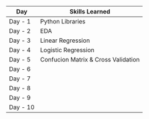 
| Day           | Skills Learned |
| ------------- | -------------  |
| Day - 1  | Python Libraries   |
| Day - 2| EDA   |
| Day - 3|Linear Regression    |
| Day - 4|  Logistic Regression  |
| Day - 5|  Confucion Matrix & Cross Validation  |Kaggle Submission|
| Day - 6|    |
| Day - 7|    |
| Day - 8|    |
| Day - 9|    |
| Day - 10|    |

